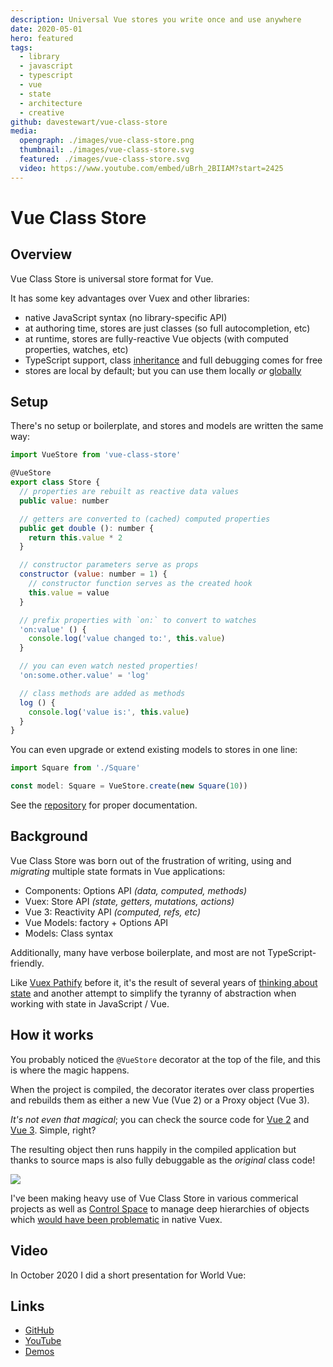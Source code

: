```yaml
---
description: Universal Vue stores you write once and use anywhere
date: 2020-05-01
hero: featured
tags:
  - library
  - javascript
  - typescript
  - vue
  - state
  - architecture
  - creative
github: davestewart/vue-class-store
media:
  opengraph: ./images/vue-class-store.png
  thumbnail: ./images/vue-class-store.svg
  featured: ./images/vue-class-store.svg
  video: https://www.youtube.com/embed/uBrh_2BIIAM?start=2425
---
```


# Vue Class Store

## Overview

Vue Class Store is universal store format for Vue.

It has some key advantages over Vuex and other libraries:

- native JavaScript syntax (no library-specific API)
- at authoring time, stores are just classes (so full autocompletion, etc)
- at runtime, stores are fully-reactive Vue objects (with computed properties, watches, etc)
- TypeScript support, class [inheritance](https://github.com/davestewart/vue-class-store#inheritance) and full debugging comes for free
- stores are local by default; but you can use them locally *or* [globally](https://github.com/davestewart/vue-class-store#global--shared-state)

## Setup

There's no setup or boilerplate, and stores and models are written the same way:

```js
import VueStore from 'vue-class-store'

@VueStore
export class Store {
  // properties are rebuilt as reactive data values
  public value: number

  // getters are converted to (cached) computed properties
  public get double (): number {
    return this.value * 2
  }

  // constructor parameters serve as props
  constructor (value: number = 1) {
    // constructor function serves as the created hook
    this.value = value
  }

  // prefix properties with `on:` to convert to watches
  'on:value' () {
    console.log('value changed to:', this.value)
  }

  // you can even watch nested properties!
  'on:some.other.value' = 'log'

  // class methods are added as methods
  log () {
    console.log('value is:', this.value)
  }
}
```

You can even upgrade or extend existing models to stores in one line:

```typescript
import Square from './Square'

const model: Square = VueStore.create(new Square(10))
```

See the [repository](https://github.com/davestewart/vue-class-store) for proper documentation.

## Background

Vue Class Store was born out of the frustration of writing, using and *migrating* multiple state formats in Vue applications:

- Components: Options API *(data, computed, methods)*
- Vuex: Store API *(state, getters, mutations, actions)*
- Vue 3: Reactivity API *(computed, refs, etc)*
- Vue Models: factory + Options API
- Models: Class syntax

Additionally, many have verbose boilerplate, and most are not TypeScript-friendly. 

Like [Vuex Pathify](../vuex-pathify) before it, it's the result of several years of [thinking about state](/search/?tags=state) and another attempt to simplify the tyranny of abstraction when working with state in JavaScript / Vue.

## How it works

You probably noticed the `@VueStore` decorator at the top of the file, and this is where the magic happens.

When the project is compiled, the decorator iterates over class properties and rebuilds them as either a new Vue (Vue 2) or a Proxy object (Vue 3).

*It's not even that magical*; you can check the source code for [Vue 2](https://github.com/davestewart/vue-class-store/blob/master/src/index.ts#L28) and [Vue 3](https://github.com/davestewart/vue-class-store/blob/feature/vue-3/src/index.ts#L36). Simple, right?

The resulting object then runs happily in the compiled application but thanks to source maps is also fully debuggable as the *original* class code!

![](https://github.com/davestewart/vue-class-store/raw/master/docs/devtools.png)

I've been making heavy use of Vue Class Store in various commerical projects as well as [Control Space](https://controlspace.app) to manage deep hierarchies of objects which [would have been problematic](https://forum.vuejs.org/t/data-sync-on-deeply-nested-structures/40099/6) in native Vuex.

## Video

In October 2020 I did a short presentation for World Vue:

<MediaVideo media="video" />

## Links

- [GitHub](https://github.com/davestewart/vue-class-store)
- [YouTube](https://youtube.com/watch?v=uBrh_2BIIAM&t=2425s)
- [Demos](https://github.com/davestewart/vue-class-store-demos)

